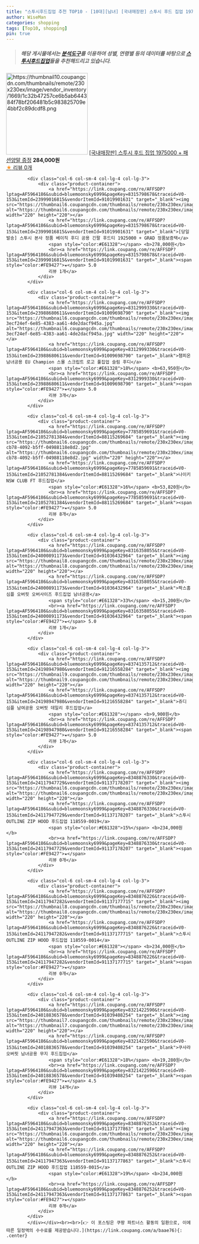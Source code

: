 ```yaml
---
title: "스투시후드집업 추천 TOP10 - [10대][남녀] [국내매장판] 스투시 후드 집업 1975000 + 패션양말 증정"
author: WiseMan
categories: shopping
tags: [Top10, shopping]
pin: true
---
```


> ##### 해당 게시물에서는 [**분석도구**](https://itemscout.io/)를 이용하여 **성별**, **연령별** 등의 데이터를 바탕으로 [**스투시후드집업**](https://link.coupang.com/a/baae76)들을 추천해드리고 있습니다.
<div class="container"><div class="row">
            <div class="col-6 col-sm-4 col-lg-4 col-lg-3">
                <div class="product-container">
                    <a href="https://link.coupang.com/re/AFFSDP?lptag=AF5964186&subid=bluemoonsky6999&pageKey=8379622353&traceid=V0-153&itemId=24214384691&vendorItemId=91231746010" target="_blank"><img src="https://thumbnail10.coupangcdn.com/thumbnails/remote/230x230ex/image/vendor_inventory/1669/1c32b47257ce6b5ab644384f78bf206481b5c983825709e4bbf2c89dcdf8.png" alt="https://thumbnail10.coupangcdn.com/thumbnails/remote/230x230ex/image/vendor_inventory/1669/1c32b47257ce6b5ab644384f78bf206481b5c983825709e4bbf2c89dcdf8.png" width="220" height="220"></a>
                    <a href="https://link.coupang.com/re/AFFSDP?lptag=AF5964186&subid=bluemoonsky6999&pageKey=8379622353&traceid=V0-153&itemId=24214384691&vendorItemId=91231746010" target="_blank">[국내매장판] 스투시 후드 집업 1975000 + 패션양말 증정</a>
                    <span style="color:#E61328"></span> <b>284,000원</b>
                    <br><a href="https://link.coupang.com/re/AFFSDP?lptag=AF5964186&subid=bluemoonsky6999&pageKey=8379622353&traceid=V0-153&itemId=24214384691&vendorItemId=91231746010" target="_blank"><span style="color:#FE9427">★</span> 
                    리뷰 0개</a>
                </div>
            </div>
            
            <div class="col-6 col-sm-4 col-lg-4 col-lg-3">
                <div class="product-container">
                    <a href="https://link.coupang.com/re/AFFSDP?lptag=AF5964186&subid=bluemoonsky6999&pageKey=8315798678&traceid=V0-153&itemId=23999016815&vendorItemId=91019901631" target="_blank"><img src="https://thumbnail6.coupangcdn.com/thumbnails/remote/230x230ex/image/vendor_inventory/8cde/2b61ec81675ef41fead6c9f39ca0b4e955aa280d365fba58c63b20361706.jpg" alt="https://thumbnail6.coupangcdn.com/thumbnails/remote/230x230ex/image/vendor_inventory/8cde/2b61ec81675ef41fead6c9f39ca0b4e955aa280d365fba58c63b20361706.jpg" width="220" height="220"></a>
                    <a href="https://link.coupang.com/re/AFFSDP?lptag=AF5964186&subid=bluemoonsky6999&pageKey=8315798678&traceid=V0-153&itemId=23999016815&vendorItemId=91019901631" target="_blank">[당일발송] 스투시 본사 정품 베이직 후디 공용 긴팔 후드티 1925000 + GRAD 정품보증택</a>
                    <span style="color:#E61328"></span> <b>278,000원</b>
                    <br><a href="https://link.coupang.com/re/AFFSDP?lptag=AF5964186&subid=bluemoonsky6999&pageKey=8315798678&traceid=V0-153&itemId=23999016815&vendorItemId=91019901631" target="_blank"><span style="color:#FE9427">★</span> 5.0
                    리뷰 1개</a>
                </div>
            </div>
            
            <div class="col-6 col-sm-4 col-lg-4 col-lg-3">
                <div class="product-container">
                    <a href="https://link.coupang.com/re/AFFSDP?lptag=AF5964186&subid=bluemoonsky6999&pageKey=8312999330&traceid=V0-153&itemId=23988680611&vendorItemId=91009698790" target="_blank"><img src="https://thumbnail6.coupangcdn.com/thumbnails/remote/230x230ex/image/retail/images/634387707624807-3ecf24ef-6e85-4383-aa61-4de2dacf945a.jpg" alt="https://thumbnail6.coupangcdn.com/thumbnails/remote/230x230ex/image/retail/images/634387707624807-3ecf24ef-6e85-4383-aa61-4de2dacf945a.jpg" width="220" height="220"></a>
                    <a href="https://link.coupang.com/re/AFFSDP?lptag=AF5964186&subid=bluemoonsky6999&pageKey=8312999330&traceid=V0-153&itemId=23988680611&vendorItemId=91009698790" target="_blank">챔피온 남녀공용 EU Champion 스몰 스크립트 로고 풀집업 슬림 후디</a>
                    <span style="color:#E61328">18%</span> <b>63,950원</b>
                    <br><a href="https://link.coupang.com/re/AFFSDP?lptag=AF5964186&subid=bluemoonsky6999&pageKey=8312999330&traceid=V0-153&itemId=23988680611&vendorItemId=91009698790" target="_blank"><span style="color:#FE9427">★</span> 5.0
                    리뷰 3개</a>
                </div>
            </div>
            
            <div class="col-6 col-sm-4 col-lg-4 col-lg-3">
                <div class="product-container">
                    <a href="https://link.coupang.com/re/AFFSDP?lptag=AF5964186&subid=bluemoonsky6999&pageKey=7785859691&traceid=V0-153&itemId=21052781384&vendorItemId=88115269684" target="_blank"><img src="https://thumbnail6.coupangcdn.com/thumbnails/remote/230x230ex/image/retail/images/2023/12/19/12/8/05667c31-cb78-4092-b5ff-04988118e8d2.jpg" alt="https://thumbnail6.coupangcdn.com/thumbnails/remote/230x230ex/image/retail/images/2023/12/19/12/8/05667c31-cb78-4092-b5ff-04988118e8d2.jpg" width="220" height="220"></a>
                    <a href="https://link.coupang.com/re/AFFSDP?lptag=AF5964186&subid=bluemoonsky6999&pageKey=7785859691&traceid=V0-153&itemId=21052781384&vendorItemId=88115269684" target="_blank">나이키 NSW CLUB FT 후드집업</a>
                    <span style="color:#E61328">16%</span> <b>53,820원</b>
                    <br><a href="https://link.coupang.com/re/AFFSDP?lptag=AF5964186&subid=bluemoonsky6999&pageKey=7785859691&traceid=V0-153&itemId=21052781384&vendorItemId=88115269684" target="_blank"><span style="color:#FE9427">★</span> 5.0
                    리뷰 8개</a>
                </div>
            </div>
            
            <div class="col-6 col-sm-4 col-lg-4 col-lg-3">
                <div class="product-container">
                    <a href="https://link.coupang.com/re/AFFSDP?lptag=AF5964186&subid=bluemoonsky6999&pageKey=8316358055&traceid=V0-153&itemId=24000891173&vendorItemId=91036432964" target="_blank"><img src="https://thumbnail8.coupangcdn.com/thumbnails/remote/230x230ex/image/vendor_inventory/8f3b/df3c9242794e7e9144b2c2bf5a8cb44939abcb172bf624ec5ae7856b0f02.png" alt="https://thumbnail8.coupangcdn.com/thumbnails/remote/230x230ex/image/vendor_inventory/8f3b/df3c9242794e7e9144b2c2bf5a8cb44939abcb172bf624ec5ae7856b0f02.png" width="220" height="220"></a>
                    <a href="https://link.coupang.com/re/AFFSDP?lptag=AF5964186&subid=bluemoonsky6999&pageKey=8316358055&traceid=V0-153&itemId=24000891173&vendorItemId=91036432964" target="_blank">팍스홈 심플 오버핏 오버사이즈 후드집업 남녀공용</a>
                    <span style="color:#E61328">33%</span> <b>15,200원</b>
                    <br><a href="https://link.coupang.com/re/AFFSDP?lptag=AF5964186&subid=bluemoonsky6999&pageKey=8316358055&traceid=V0-153&itemId=24000891173&vendorItemId=91036432964" target="_blank"><span style="color:#FE9427">★</span> 5.0
                    리뷰 1개</a>
                </div>
            </div>
            
            <div class="col-6 col-sm-4 col-lg-4 col-lg-3">
                <div class="product-container">
                    <a href="https://link.coupang.com/re/AFFSDP?lptag=AF5964186&subid=bluemoonsky6999&pageKey=8374135712&traceid=V0-153&itemId=24198947980&vendorItemId=91216558284" target="_blank"><img src="https://thumbnail9.coupangcdn.com/thumbnails/remote/230x230ex/image/vendor_inventory/4ddf/eade712064e4fc95590ba5f9b498d8d9c2e989611f138a0a5b4aea868a3d.JPG" alt="https://thumbnail9.coupangcdn.com/thumbnails/remote/230x230ex/image/vendor_inventory/4ddf/eade712064e4fc95590ba5f9b498d8d9c2e989611f138a0a5b4aea868a3d.JPG" width="220" height="220"></a>
                    <a href="https://link.coupang.com/re/AFFSDP?lptag=AF5964186&subid=bluemoonsky6999&pageKey=8374135712&traceid=V0-153&itemId=24198947980&vendorItemId=91216558284" target="_blank">쥬디 심플 남여공용 오버핏 데일리 후드집업</a>
                    <span style="color:#E61328"></span> <b>9,900원</b>
                    <br><a href="https://link.coupang.com/re/AFFSDP?lptag=AF5964186&subid=bluemoonsky6999&pageKey=8374135712&traceid=V0-153&itemId=24198947980&vendorItemId=91216558284" target="_blank"><span style="color:#FE9427">★</span> 5.0
                    리뷰 1개</a>
                </div>
            </div>
            
            <div class="col-6 col-sm-4 col-lg-4 col-lg-3">
                <div class="product-container">
                    <a href="https://link.coupang.com/re/AFFSDP?lptag=AF5964186&subid=bluemoonsky6999&pageKey=8348876330&traceid=V0-153&itemId=24117947729&vendorItemId=91137178207" target="_blank"><img src="https://thumbnail6.coupangcdn.com/thumbnails/remote/230x230ex/image/rs_quotation_api/2fsgcslk/762bbdbf939842b29a19551430002fc0.png" alt="https://thumbnail6.coupangcdn.com/thumbnails/remote/230x230ex/image/rs_quotation_api/2fsgcslk/762bbdbf939842b29a19551430002fc0.png" width="220" height="220"></a>
                    <a href="https://link.coupang.com/re/AFFSDP?lptag=AF5964186&subid=bluemoonsky6999&pageKey=8348876330&traceid=V0-153&itemId=24117947729&vendorItemId=91137178207" target="_blank">스투시 OUTLINE ZIP HOOD 후드집업 118559-0019</a>
                    <span style="color:#E61328">15%</span> <b>234,000원</b>
                    <br><a href="https://link.coupang.com/re/AFFSDP?lptag=AF5964186&subid=bluemoonsky6999&pageKey=8348876330&traceid=V0-153&itemId=24117947729&vendorItemId=91137178207" target="_blank"><span style="color:#FE9427">★</span> 
                    리뷰 0개</a>
                </div>
            </div>
            
            <div class="col-6 col-sm-4 col-lg-4 col-lg-3">
                <div class="product-container">
                    <a href="https://link.coupang.com/re/AFFSDP?lptag=AF5964186&subid=bluemoonsky6999&pageKey=8348876226&traceid=V0-153&itemId=24117947282&vendorItemId=91137177715" target="_blank"><img src="https://thumbnail8.coupangcdn.com/thumbnails/remote/230x230ex/image/rs_quotation_api/wmjvjjew/343514c741d44ad8997aeb8304ea3fa2.png" alt="https://thumbnail8.coupangcdn.com/thumbnails/remote/230x230ex/image/rs_quotation_api/wmjvjjew/343514c741d44ad8997aeb8304ea3fa2.png" width="220" height="220"></a>
                    <a href="https://link.coupang.com/re/AFFSDP?lptag=AF5964186&subid=bluemoonsky6999&pageKey=8348876226&traceid=V0-153&itemId=24117947282&vendorItemId=91137177715" target="_blank">스투시 OUTLINE ZIP HOOD 후드집업 118559-0014</a>
                    <span style="color:#E61328"></span> <b>234,000원</b>
                    <br><a href="https://link.coupang.com/re/AFFSDP?lptag=AF5964186&subid=bluemoonsky6999&pageKey=8348876226&traceid=V0-153&itemId=24117947282&vendorItemId=91137177715" target="_blank"><span style="color:#FE9427">★</span> 
                    리뷰 0개</a>
                </div>
            </div>
            
            <div class="col-6 col-sm-4 col-lg-4 col-lg-3">
                <div class="product-container">
                    <a href="https://link.coupang.com/re/AFFSDP?lptag=AF5964186&subid=bluemoonsky6999&pageKey=8321422590&traceid=V0-153&itemId=24018836578&vendorItemId=91039408254" target="_blank"><img src="https://thumbnail7.coupangcdn.com/thumbnails/remote/230x230ex/image/vendor_inventory/0a56/085f97ce3fa11d76f9951cc25aca0a10d74b66d50aa51241dd90bafdaf57.jpg" alt="https://thumbnail7.coupangcdn.com/thumbnails/remote/230x230ex/image/vendor_inventory/0a56/085f97ce3fa11d76f9951cc25aca0a10d74b66d50aa51241dd90bafdaf57.jpg" width="220" height="220"></a>
                    <a href="https://link.coupang.com/re/AFFSDP?lptag=AF5964186&subid=bluemoonsky6999&pageKey=8321422590&traceid=V0-153&itemId=24018836578&vendorItemId=91039408254" target="_blank">쿠사라 오버핏 남녀공용 무지 후드집업</a>
                    <span style="color:#E61328">18%</span> <b>19,280원</b>
                    <br><a href="https://link.coupang.com/re/AFFSDP?lptag=AF5964186&subid=bluemoonsky6999&pageKey=8321422590&traceid=V0-153&itemId=24018836578&vendorItemId=91039408254" target="_blank"><span style="color:#FE9427">★</span> 4.5
                    리뷰 14개</a>
                </div>
            </div>
            
            <div class="col-6 col-sm-4 col-lg-4 col-lg-3">
                <div class="product-container">
                    <a href="https://link.coupang.com/re/AFFSDP?lptag=AF5964186&subid=bluemoonsky6999&pageKey=8348876252&traceid=V0-153&itemId=24117947363&vendorItemId=91137177863" target="_blank"><img src="https://thumbnail6.coupangcdn.com/thumbnails/remote/230x230ex/image/rs_quotation_api/4vzhomzp/bb7eeb102b9a478cab9349cac0d71d04.png" alt="https://thumbnail6.coupangcdn.com/thumbnails/remote/230x230ex/image/rs_quotation_api/4vzhomzp/bb7eeb102b9a478cab9349cac0d71d04.png" width="220" height="220"></a>
                    <a href="https://link.coupang.com/re/AFFSDP?lptag=AF5964186&subid=bluemoonsky6999&pageKey=8348876252&traceid=V0-153&itemId=24117947363&vendorItemId=91137177863" target="_blank">스투시 OUTLINE ZIP HOOD 후드집업 118559-0015</a>
                    <span style="color:#E61328">19%</span> <b>234,000원</b>
                    <br><a href="https://link.coupang.com/re/AFFSDP?lptag=AF5964186&subid=bluemoonsky6999&pageKey=8348876252&traceid=V0-153&itemId=24117947363&vendorItemId=91137177863" target="_blank"><span style="color:#FE9427">★</span> 
                    리뷰 0개</a>
                </div>
            </div>
            </div></div><br><br>[👉 이 포스팅은 쿠팡 파트너스 활동의 일환으로, 이에 따른 일정액의 수수료를 제공받습니다.](https://link.coupang.com/a/baae76){: .center}